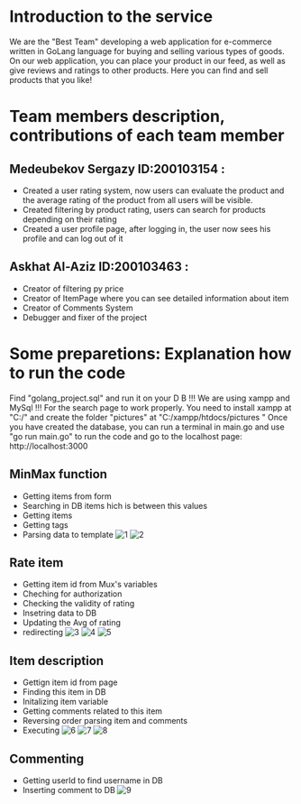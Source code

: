 # Introduction to the service
We are the "Best Team" developing a web application for e-commerce written in GoLang language for buying and selling various types of goods. On our web application, you can place your product in our feed, as well as give reviews and ratings to other products. Here you can find and sell products that you like!

# Team members description, contributions of each team member
## Medeubekov Sergazy ID:200103154 :
- Created a user rating system, now users can evaluate the product and the average rating of the product from all users will be visible.
- Created filtering by product rating, users can search for products depending on their rating
- Created a user profile page, after logging in, the user now sees his profile and can log out of it

## Askhat Al-Aziz ID:200103463 :
- Creator of filtering py price
- Creator of ItemPage where you can see detailed information about item
- Creator of Comments System
- Debugger and fixer of the project

# Some preparetions: Explanation how to run the code
Find "golang_project.sql" and run it on your D B
!!! We are using xampp and MySql !!!
For the search page to work properly. You need to install xampp at "C:/" and create the folder "pictures" at "C:/xampp/htdocs/pictures "
Once you have created the database, you can run a terminal in main.go and use "go run main.go" to run the code and go to the localhost page: http://localhost:3000


## MinMax function
 - Getting items from form
 - Searching in DB items hich is between this values
 - Getting items
 - Getting tags 
 - Parsing data to template
![1](https://github.com/Enderstyles/Best-team/blob/main/data/pictures/screen032.png)
![2](https://github.com/Enderstyles/Best-team/blob/main/data/pictures/screen036.png)

## Rate item
 - Getting item id from Mux's variables
 - Cheching for authorization
 - Checking the validity of rating
 - Insetring data to DB
 - Updating the Avg of rating
 - redirecting
![3](https://github.com/Enderstyles/Best-team/blob/main/data/pictures/screen034.png)
![4](https://github.com/Enderstyles/Best-team/blob/main/data/pictures/screen035.png)
![5](https://github.com/Enderstyles/Best-team/blob/main/data/pictures/screen040.png)

## Item description
 - Gettign item id from page
 - Finding this item in DB
 - Initalizing item variable
 - Getting comments related to this item
 - Reversing order parsing item and comments 
 - Executing 
![6](https://github.com/Enderstyles/Best-team/blob/main/data/pictures/screen037.png)
![7](https://github.com/Enderstyles/Best-team/blob/main/data/pictures/screen038.png)
![8](https://github.com/Enderstyles/Best-team/blob/main/data/pictures/screen036.png)

## Commenting 
 - Getting userId to find username in DB
 - Inserting comment to DB
![9](https://github.com/Enderstyles/Best-team/blob/main/data/pictures/screen039.png)

